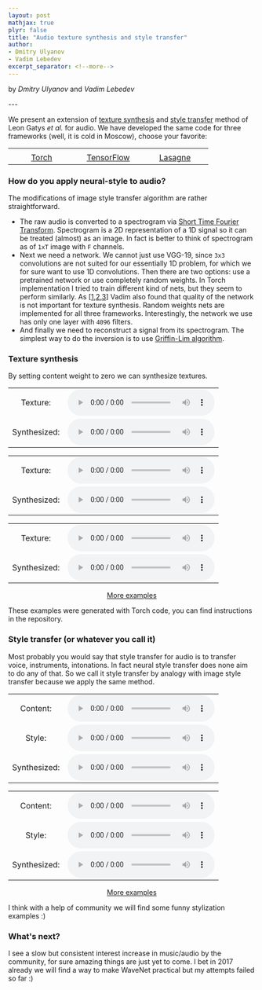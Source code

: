 ```yaml
---
layout: post
mathjax: true
plyr: false
title: "Audio texture synthesis and style transfer"
author:
- Dmitry Ulyanov
- Vadim Lebedev
excerpt_separator: <!--more-->
---
```


<p class="byline">
    by <i>Dmitry Ulyanov</i> and <i>Vadim Lebedev</i>
</p>
---


We present an extension of [texture synthesis](https://arxiv.org/abs/1505.07376) and [style transfer](https://arxiv.org/abs/1508.06576) method of Leon Gatys *et al.* for audio. We have developed the same code for three frameworks (well, it is cold in Moscow), choose your favorite:


<center>

<table width="360" cellspacing="0" cellpadding="0" style="text-align: center; vertical-align: middle;">
  <tr>
    <td width="120"></td>
    <td width="120"></td>
    <td width="120"></td>
  </tr>
  <tr>
    <td>
      <a href="https://github.com/DmitryUlyanov/neural-style-audio-torch">Torch</a>
    </td>
    <td>
      <a href="https://github.com/DmitryUlyanov/neural-style-audio-tf">TensorFlow</a>
    </td>
    <td>
      <a href="https://github.com/vadim-v-lebedev/audio_style_tranfer">Lasagne</a>
    </td>
  </tr>
</table>
</center>

<!--more-->

<!-- <table style="border:1px solid #AAAAAA;border-radius:3px;">
  <tr>
    <td style="text-align: center; vertical-align: middle; border: 1px solid #AAAAAA">
      Torch
    </td>
    <td style="text-align: center; vertical-align: middle; border: 1px solid #AAAAAA">
      TensorFlow
    </td>
    <td style="text-align: center; vertical-align: middle; border: 1px solid #AAAAAA">
      Theano (Lasagne)
    </td>
  </tr>
</table> -->

### How do you apply neural-style to audio?

The modifications of image style transfer algorithm are rather straightforward.

- The raw audio is converted to a spectrogram via [Short Time Fourier Transform](https://en.wikipedia.org/wiki/Short-time_Fourier_transform). Spectrogram is a 2D representation of a 1D signal so it can be treated (almost) as an image. In fact is better to think of spectrogram as of `1xT` image with `F` channels.  
- Next we need a network. We cannot just use VGG-19, since `3x3` convolutions are not suited for our essentially 1D problem, for which we for sure want to use 1D convolutions. Then there are two options: use a pretrained network or use completely random weights. In Torch implementation I tried to train different kind of nets, but they seem to perform similarly. As  [[1](https://arxiv.org/abs/1606.00021),[2](http://papers.nips.cc/paper/6568-a-powerful-generative-model-using-random-weights-for-the-deep-image-representation.pdf),[3](https://nucl.ai/blog/extreme-style-machines/)] Vadim also found that quality of the network is not important for texture synthesis. Random weights nets are implemented for all three frameworks. Interestingly, the network we use has only one layer with `4096` filters.
- And finally we need to reconstruct a signal from its spectrogram. The simplest way to do the inversion is to use [Griffin-Lim algorithm](http://ieeexplore.ieee.org/document/1164317/).

### Texture synthesis

By setting content weight to zero we can synthesize textures.

<center>


<table>
  <tr>
    <td style="text-align: center; vertical-align: middle;">Texture:</td>
    <td style="text-align: center; vertical-align: middle;">
      <audio controls>
      <source src="/assets/neural-style-audio/texture_synthesis/keyboard2.mp3">
      </audio>
    </td>
  </tr>
  <tr>
    <td style="text-align: center; vertical-align: middle;">Synthesized:</td>
     <td style="text-align: center; vertical-align: middle;"><audio controls>
       <source src="/assets/neural-style-audio/texture_synthesis/keyboard2.mp3.wav.mp3">
       </audio>
     </td>
  </tr>
</table>

<p/>
<table>
<tr>
<td style="text-align: center; vertical-align: middle;">Texture:</td>
<td style="text-align: center; vertical-align: middle;"><audio controls>
  <source src="/assets/neural-style-audio/texture_synthesis/tiger.mp3">
</audio></td>
</tr>
<tr>
<td style="text-align: center; vertical-align: middle;">Synthesized:</td>
<td style="text-align: center; vertical-align: middle;"><audio controls>
  <source src="/assets/neural-style-audio/texture_synthesis/tiger.mp3.wav.mp3">
</audio></td>
</tr>
</table>

<p/>
<table>
  <tr>
    <td style="text-align: center; vertical-align: middle;">Texture:</td>
    <td style="text-align: center; vertical-align: middle;">
      <audio controls>
      <source src="/assets/neural-style-audio/texture_synthesis/gun.mp3">
      </audio>
    </td>
  </tr>
  <tr>
    <td style="text-align: center; vertical-align: middle;">Synthesized:</td>
     <td style="text-align: center; vertical-align: middle;"><audio controls>
       <source src="/assets/neural-style-audio/texture_synthesis/gun.mp3.wav.mp3">
       </audio>
     </td>
  </tr>
</table>

<a href="javascript:look('div1');" title="More examples">More examples</a>
<div id="div1" style="display: none;">


<table>
<tr>
<td style="text-align: center; vertical-align: middle;">Texture:</td>
<td style="text-align: center; vertical-align: middle;"><audio controls>
  <source src="/assets/neural-style-audio/texture_synthesis/salut.mp3">
</audio></td>
</tr>
<tr>
<td style="text-align: center; vertical-align: middle;">Synthesized:</td>
<td style="text-align: center; vertical-align: middle;"><audio controls>
  <source src="/assets/neural-style-audio/texture_synthesis/salut.mp3.wav.mp3">
</audio></td>
</tr>
</table>


<p/>
<table>
  <tr>
    <td style="text-align: center; vertical-align: middle;">Texture:</td>
    <td style="text-align: center; vertical-align: middle;">
      <audio controls>
      <source src="/assets/neural-style-audio/texture_synthesis/champ.mp3">
      </audio>
    </td>
  </tr>
  <tr>
    <td style="text-align: center; vertical-align: middle;">Synthesized:</td>
     <td style="text-align: center; vertical-align: middle;"><audio controls>
       <source src="/assets/neural-style-audio/texture_synthesis/champ.mp3.wav.mp3">
       </audio>
     </td>
  </tr>
</table><p/>
<table>
  <tr>
    <td style="text-align: center; vertical-align: middle;">Texture:</td>
    <td style="text-align: center; vertical-align: middle;">
      <audio controls>
      <source src="/assets/neural-style-audio/texture_synthesis/clap.mp3">
      </audio>
    </td>
  </tr>
  <tr>
    <td style="text-align: center; vertical-align: middle;">Synthesized:</td>
     <td style="text-align: center; vertical-align: middle;"><audio controls>
       <source src="/assets/neural-style-audio/texture_synthesis/clap.mp3.wav.mp3">
       </audio>
     </td>
  </tr>
</table><p/>
<table>
  <tr>
    <td style="text-align: center; vertical-align: middle;">Texture:</td>
    <td style="text-align: center; vertical-align: middle;">
      <audio controls>
      <source src="/assets/neural-style-audio/texture_synthesis/cry.mp3">
      </audio>
    </td>
  </tr>
  <tr>
    <td style="text-align: center; vertical-align: middle;">Synthesized:</td>
     <td style="text-align: center; vertical-align: middle;"><audio controls>
       <source src="/assets/neural-style-audio/texture_synthesis/cry.mp3.wav.mp3">
       </audio>
     </td>
  </tr>
</table>
<p/>
<table>
  <tr>
    <td style="text-align: center; vertical-align: middle;">Texture:</td>
    <td style="text-align: center; vertical-align: middle;">
      <audio controls>
      <source src="/assets/neural-style-audio/texture_synthesis/gettysburg.mp3">
      </audio>
    </td>
  </tr>
  <tr>
    <td style="text-align: center; vertical-align: middle;">Synthesized:</td>
     <td style="text-align: center; vertical-align: middle;"><audio controls>
       <source src="/assets/neural-style-audio/texture_synthesis/gettysburg.mp3.wav.mp3">
       </audio>
     </td>
  </tr>
</table>
<p/>
<table>
  <tr>
    <td style="text-align: center; vertical-align: middle;">Texture:</td>
    <td style="text-align: center; vertical-align: middle;">
      <audio controls>
      <source src="/assets/neural-style-audio/texture_synthesis/deck.mp3">
      </audio>
    </td>
  </tr>
  <tr>
    <td style="text-align: center; vertical-align: middle;">Synthesized:</td>
     <td style="text-align: center; vertical-align: middle;"><audio controls>
       <source src="/assets/neural-style-audio/texture_synthesis/deck.mp3.wav.mp3">
       </audio>
     </td>
  </tr>
</table><p/>
<table>
  <tr>
    <td style="text-align: center; vertical-align: middle;">Texture:</td>
    <td style="text-align: center; vertical-align: middle;">
      <audio controls>
      <source src="/assets/neural-style-audio/texture_synthesis/explosion.mp3">
      </audio>
    </td>
  </tr>
  <tr>
    <td style="text-align: center; vertical-align: middle;">Synthesized:</td>
     <td style="text-align: center; vertical-align: middle;"><audio controls>
       <source src="/assets/neural-style-audio/texture_synthesis/explosion.mp3.wav.mp3">
       </audio>
     </td>
  </tr>
</table><p/>
<table>
  <tr>
    <td style="text-align: center; vertical-align: middle;">Texture:</td>
    <td style="text-align: center; vertical-align: middle;">
      <audio controls>
      <source src="/assets/neural-style-audio/texture_synthesis/keyboard.mp3">
      </audio>
    </td>
  </tr>
  <tr>
    <td style="text-align: center; vertical-align: middle;">Synthesized:</td>
     <td style="text-align: center; vertical-align: middle;"><audio controls>
       <source src="/assets/neural-style-audio/texture_synthesis/keyboard.mp3.wav.mp3">
       </audio>
     </td>
  </tr>
</table><p/>
<table>
  <tr>
    <td style="text-align: center; vertical-align: middle;">Texture:</td>
    <td style="text-align: center; vertical-align: middle;">
      <audio controls>
      <source src="/assets/neural-style-audio/texture_synthesis/laugh.mp3">
      </audio>
    </td>
  </tr>
  <tr>
    <td style="text-align: center; vertical-align: middle;">Synthesized:</td>
     <td style="text-align: center; vertical-align: middle;"><audio controls>
       <source src="/assets/neural-style-audio/texture_synthesis/laugh.mp3.wav.mp3">
       </audio>
     </td>
  </tr>
</table><p/>
<table>
  <tr>
    <td style="text-align: center; vertical-align: middle;">Texture:</td>
    <td style="text-align: center; vertical-align: middle;">
      <audio controls>
      <source src="/assets/neural-style-audio/texture_synthesis/mission.mp3">
      </audio>
    </td>
  </tr>
  <tr>
    <td style="text-align: center; vertical-align: middle;">Synthesized:</td>
     <td style="text-align: center; vertical-align: middle;"><audio controls>
       <source src="/assets/neural-style-audio/texture_synthesis/mission.mp3.wav.mp3">
       </audio>
     </td>
  </tr>
</table><p/>
<table>
  <tr>
    <td style="text-align: center; vertical-align: middle;">Texture:</td>
    <td style="text-align: center; vertical-align: middle;">
      <audio controls>
      <source src="/assets/neural-style-audio/texture_synthesis/mosquito.mp3">
      </audio>
    </td>
  </tr>
  <tr>
    <td style="text-align: center; vertical-align: middle;">Synthesized:</td>
     <td style="text-align: center; vertical-align: middle;"><audio controls>
       <source src="/assets/neural-style-audio/texture_synthesis/mosquito.mp3.wav.mp3">
       </audio>
     </td>
  </tr>
</table><p/>
<table>
  <tr>
    <td style="text-align: center; vertical-align: middle;">Texture:</td>
    <td style="text-align: center; vertical-align: middle;">
      <audio controls>
      <source src="/assets/neural-style-audio/texture_synthesis/spongebob.mp3">
      </audio>
    </td>
  </tr>
  <tr>
    <td style="text-align: center; vertical-align: middle;">Synthesized:</td>
     <td style="text-align: center; vertical-align: middle;"><audio controls>
       <source src="/assets/neural-style-audio/texture_synthesis/spongebob.mp3.wav.mp3">
       </audio>
     </td>
  </tr>
</table>



</div>
</center>

These examples were generated with Torch code, you can find instructions in the repository.

### Style transfer (or whatever you call it)

Most probably you would say that style transfer for audio is to transfer voice, instruments, intonations. In fact neural style transfer does none aim to do any of that. So we call it style transfer by analogy with image style transfer because we apply the same method.  

<center>
<p/>

<table style="text-align: center; vertical-align: middle;">
<tr>
<td style="text-align: center; vertical-align: middle;">Content:</td>
<td style="text-align: center; vertical-align: middle;"><audio controls>
  <source src="/assets/neural-style-audio/stylization/imperial.mp3">
</audio></td>
</tr>
<tr>
<td style="text-align: center; vertical-align: middle;">Style:</td>
<td style="text-align: center; vertical-align: middle;"><audio controls>
  <source src="/assets/neural-style-audio/stylization/usa.mp3">
</audio></td>
</tr>
<tr>
<td style="text-align: center; vertical-align: middle;">Synthesized:</td>
<td style="text-align: center; vertical-align: middle;"><audio controls>
  <source src="/assets/neural-style-audio/stylization/outputs/imperial_usa.mp3">
</audio></td>
</tr>
</table>
<p/>
<table style="text-align: center; vertical-align: middle;">
<tr>
<td style="text-align: center; vertical-align: middle;">Content:</td>
<td style="text-align: center; vertical-align: middle;"><audio controls>
  <source src="/assets/neural-style-audio/stylization/eminem.mp3">
</audio></td>
</tr>
<tr>
<td style="text-align: center; vertical-align: middle;">Style:</td>
<td style="text-align: center; vertical-align: middle;"><audio controls>
  <source src="/assets/neural-style-audio/stylization/gettysburg.mp3">
</audio></td>
</tr>
<tr>
<td style="text-align: center; vertical-align: middle;">Synthesized:</td>
<td style="text-align: center; vertical-align: middle;"><audio controls>
  <source src="/assets/neural-style-audio/stylization/outputs/eminem_gettysburg.mp3">
</audio></td>
</tr>
</table>

<a href="javascript:look('div2');" title="More examples">More examples</a>
<div id="div2" style="display: none;">

<p/>
<table style="text-align: center; vertical-align: middle;">
<tr>
<td style="text-align: center; vertical-align: middle;">Content:</td>
<td style="text-align: center; vertical-align: middle;"><audio controls>
  <source src="/assets/neural-style-audio/stylization/futurama.mp3">
</audio></td>
</tr>
<tr>
<td style="text-align: center; vertical-align: middle;">Style:</td>
<td style="text-align: center; vertical-align: middle;"><audio controls>
  <source src="/assets/neural-style-audio/stylization/imperial.mp3">
</audio></td>
</tr>
<tr>
<td style="text-align: center; vertical-align: middle;">Synthesized:</td>
<td style="text-align: center; vertical-align: middle;"><audio controls>
  <source src="/assets/neural-style-audio/stylization/outputs/futurama_imperial_11_0.0100.wav.mp3">
</audio></td>
</tr>
</table>

<p/>
<table style="text-align: center; vertical-align: middle;">
<tr>
<td style="text-align: center; vertical-align: middle;">Content:</td>
<td style="text-align: center; vertical-align: middle;"><audio controls>
  <source src="/assets/neural-style-audio/stylization/stairway2.mp3">
</audio></td>
</tr>
<tr>
<td style="text-align: center; vertical-align: middle;">Style:</td>
<td style="text-align: center; vertical-align: middle;"><audio controls>
  <source src="/assets/neural-style-audio/stylization/nightcall.mp3">
</audio></td>
</tr>
<tr>
<td style="text-align: center; vertical-align: middle;">Synthesized:</td>
<td style="text-align: center; vertical-align: middle;"><audio controls>
  <source src="/assets/neural-style-audio/stylization/outputs/stairway2_nightcall_11_0.0100.wav.mp3">
</audio></td>
</tr>
</table>

<p/>

<table style="text-align: center; vertical-align: middle;">
<tr>
<td style="text-align: center; vertical-align: middle;">Content:</td>
<td style="text-align: center; vertical-align: middle;"><audio controls>
  <source src="/assets/neural-style-audio/stylization/usa.mp3">
</audio></td>
</tr>
<tr>
<td style="text-align: center; vertical-align: middle;">Style:</td>
<td style="text-align: center; vertical-align: middle;"><audio controls>
  <source src="/assets/neural-style-audio/stylization/imperial.mp3">
</audio></td>
</tr>
<tr>
<td style="text-align: center; vertical-align: middle;">Synthesized:</td>
<td style="text-align: center; vertical-align: middle;"><audio controls>
  <source src="/assets/neural-style-audio/stylization/outputs/usa_imperial_11_0.0010.wav.mp3">
</audio></td>
</tr>
</table>

<p/>

<table style="text-align: center; vertical-align: middle;">
<tr>
<td style="text-align: center; vertical-align: middle;">Content:</td>
<td style="text-align: center; vertical-align: middle;"><audio controls>
  <source src="/assets/neural-style-audio/stylization/valkyries.mp3">
</audio></td>
</tr>
<tr>
<td style="text-align: center; vertical-align: middle;">Style:</td>
<td style="text-align: center; vertical-align: middle;"><audio controls>
  <source src="/assets/neural-style-audio/stylization/imperial.mp3">
</audio></td>
</tr>
<tr>
<td style="text-align: center; vertical-align: middle;">Synthesized:</td>
<td style="text-align: center; vertical-align: middle;"><audio controls>
  <source src="/assets/neural-style-audio/stylization/outputs/valkyries_imperial_11_0.0100.wav.mp3">
</audio></td>
</tr>
</table>

</div>
</center>
<!-- <table>
<tr>
<td colspan="4" style="text-align: center; vertical-align: middle;">
The Eye of The Tiger
</td>
</tr>
<tr>
<td style="text-align: center; vertical-align: middle;">Texture:</td>
<td style="text-align: center; vertical-align: middle;"><audio controls>
  <source src="/assets/neural-style-audio/texture_synthesis/tiger.mp3">
</audio></td>
<td style="text-align: center; vertical-align: middle;">Synthesized:</td>
<td style="text-align: center; vertical-align: middle;"><audio controls>
  <source src="/assets/neural-style-audio/texture_synthesis/tiger.mp3.wav">
</audio></td>
</tr>
</table>

<table>
<td style="text-align: center; vertical-align: middle;">The Eye of the Tiger</td>
<td style="text-align: center; vertical-align: middle;"><audio controls>
  <source src="/assets/neural-style-audio/texture_synthesis/tiger.mp3">
</audio></td>
<td style="text-align: center; vertical-align: middle;"><audio controls>
  <source src="/assets/neural-style-audio/texture_synthesis/tiger.mp3.wav">
</audio></td>
</tr>
</table> -->

I think with a help of community we will find some funny stylization examples :)

### What's next?
I see a slow but consistent interest increase in music/audio by the community, for sure amazing things are just yet to come. I bet in 2017 already we will find a way to make WaveNet practical but my attempts failed so far :)

